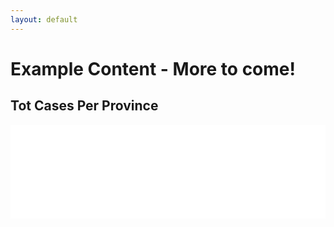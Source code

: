 ```yaml
---
layout: default
---
```

<!--Hack to stop GitHub pages using the wrong title - hopefully-->
# Example Content - More to come!

## Tot Cases Per Province
<div class="iframeDiv" align="center">
    <iframe src="tot_cases_per_province.html" frameborder="0" width="100%"></iframe>
</div>


